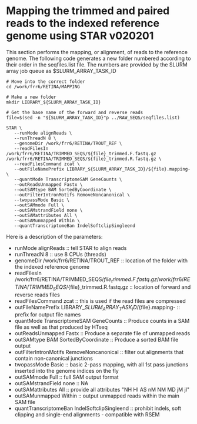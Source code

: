 # Mapping the trimmed and paired reads to the indexed reference genome using STAR v020201
This section performs the mapping, or alignment, of reads to the reference genome.  The following code generates a new folder numbered according to their order in the seqfiles.list file.  The numbers are provided by the SLURM array job queue as $SLURM_ARRAY_TASK_ID
```
# Move into the correct folder
cd /work/frr6/RETINA/MAPPING

# Make a new folder
mkdir LIBRARY_${SLURM_ARRAY_TASK_ID}

# Get the base name of the forward and reverse reads
file=$(sed -n "${SLURM_ARRAY_TASK_ID}"p ../RAW_SEQS/seqfiles.list)

STAR \
   --runMode alignReads \
   --runThreadN 8 \
   --genomeDir /work/frr6/RETINA/TROUT_REF \
   --readFilesIn /work/frr6/RETINA/TRIMMED_SEQS/${file}_trimmed.F.fastq.gz /work/frr6/RETINA/TRIMMED_SEQS/${file}_trimmed.R.fastq.gz \
   --readFilesCommand zcat \
   --outFileNamePrefix LIBRARY_${SLURM_ARRAY_TASK_ID}/${file}.mapping- \
   --quantMode TranscriptomeSAM GeneCounts \
   --outReadsUnmapped Fastx \
   --outSAMtype BAM SortedByCoordinate \
   --outFilterIntronMotifs RemoveNoncanonical \
   --twopassMode Basic \
   --outSAMmode Full \
   --outSAMstrandField none \
   --outSAMattributes All \
   --outSAMunmapped Within \
   --quantTranscriptomeBan IndelSoftclipSingleend
```
Here is a description of the parameters:
- runMode alignReads :: tell STAR to align reads
- runThreadN 8 :: use 8 CPUs (threads)
- genomeDir /work/frr6/RETINA/TROUT_REF :: location of the folder with the indexed reference genome
- readFilesIn /work/frr6/RETINA/TRIMMED_SEQS/${file}_trimmed.F.fastq.gz /work/frr6/RETINA/TRIMMED_SEQS/${file}_trimmed.R.fastq.gz :: location of forward and reverse reads files
- readFilesCommand zcat :: this is used if the read files are compressed
- outFileNamePrefix LIBRARY_${SLURM_ARRAY_TASK_ID}/${file}.mapping- :: prefix for output file names
- quantMode TranscriptomeSAM GeneCounts :: Produce counts in a SAM file as well as that produced by HTseq
- outReadsUnmapped Fastx :: Produce a separate file of unmapped reads
- outSAMtype BAM SortedByCoordinate :: Produce a sorted BAM file output
- outFilterIntronMotifs RemoveNoncanonical :: filter out alignments that contain non-canonical junctions
- twopassMode Basic :: basic 2-pass mapping, with all 1st pass junctions inserted into the genome indices on the fly
- outSAMmode Full :: full SAM output format
- outSAMstrandField none :: NA
- outSAMattributes All :: provide all attributes "NH HI AS nM NM MD jM jI"
- outSAMunmapped Within :: output unmapped reads within the main SAM file
- quantTranscriptomeBan IndelSoftclipSingleend :: prohibit indels, soft clipping and single-end alignments - compatible with RSEM
